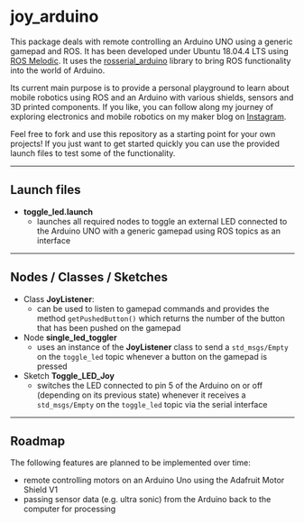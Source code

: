 # joy_arduino

This package deals with remote controlling an Arduino UNO using a generic gamepad and ROS. It has been developed under Ubuntu 18.04.4 LTS using [ROS Melodic](http://wiki.ros.org/melodic).
It uses the [rosserial_arduino](http://wiki.ros.org/rosserial_arduino) library to bring ROS functionality into the world of Arduino.

Its current main purpose is to provide a personal playground to learn about mobile robotics using ROS and an Arduino with various shields, sensors and 3D printed components.
If you like, you can follow along my journey of exploring electronics and mobile robotics on my maker blog on [Instagram](https://www.instagram.com/diy_engineered/).

Feel free to fork and use this repository as a starting point for your own projects! If you just want to get started quickly you can use the provided launch files to test some of the functionality.

---

## Launch files
- **toggle_led.launch**
  - launches all required nodes to toggle an external LED connected to the Arduino UNO with a generic gamepad using ROS topics as an interface

---

## Nodes / Classes / Sketches
- Class **JoyListener**:
  - can be used to listen to gamepad commands and provides the method `getPushedButton()` which returns the number of the button that has been pushed on the gamepad
- Node **single_led_toggler**
  - uses an instance of the **JoyListener** class to send a `std_msgs/Empty` on the `toggle_led` topic whenever a button on the gamepad is pressed
- Sketch **Toggle_LED_Joy**
  - switches the LED connected to pin 5 of the Arduino on or off (depending on its previous state) whenever it receives a `std_msgs/Empty` on the `toggle_led` topic via the serial interface

---

## Roadmap

The following features are planned to be implemented over time:

- remote controlling motors on an Arduino Uno using the Adafruit Motor Shield V1
- passing sensor data (e.g. ultra sonic) from the Arduino back to the computer for processing
